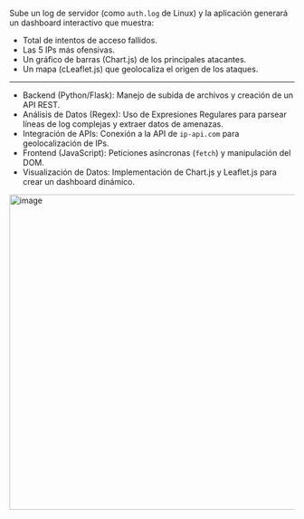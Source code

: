 Sube un log de servidor (como `auth.log` de Linux) y la aplicación generará un dashboard interactivo que muestra:
* Total de intentos de acceso fallidos.
* Las 5 IPs más ofensivas.
* Un gráfico de barras (Chart.js) de los principales atacantes.
* Un mapa (cLeaflet.js) que geolocaliza el origen de los ataques.

---

* Backend (Python/Flask): Manejo de subida de archivos y creación de un API REST.
* Análisis de Datos (Regex): Uso de Expresiones Regulares para parsear líneas de log complejas y extraer datos de amenazas.
* Integración de APIs: Conexión a la API de `ip-api.com` para geolocalización de IPs.
* Frontend (JavaScript): Peticiones asíncronas (`fetch`) y manipulación del DOM.
* Visualización de Datos: Implementación de Chart.js y Leaflet.js para crear un dashboard dinámico.

<img width="1256" height="557" alt="image" src="https://github.com/user-attachments/assets/b8896b3b-09e1-4d17-b455-bbd5da300bd6" />
